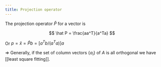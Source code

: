 ```yaml
---
title: Projection operator
---
```


The projection operator $\hat P$ for a vector is

$$ \hat P = \frac{aa^T}{a^Ta} $$

Or $p = \hat x = \hat Pb = [a^Tb / (a^Ta)]a$

⇒ Generally, if the set of column vectors $\{a_i\}$ of $A$ is all orthogonal we have [[least square fitting]].